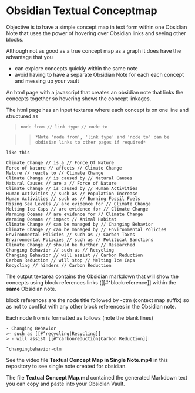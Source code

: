 # Obsidian Textual Conceptmap

Objective is to have a simple concept map in text form within one Obsidian Note that uses the power of hovering over Obsidian links and seeing other blocks.

Although not as good as a true concept map as a graph it does have the advantage that you
- can explore concepts quickly within the same note
- avoid having to have a separate Obsidian Note for each each concept and messing up your vault

An html page with a javascript that creates an obsidian note that links the concepts together so hovering shows the concept linkages.

The html page has an input textarea where each concept is on one line and structured as

> ```node from // link type // node to```

> > ```*Note 'node from', 'link type' and 'node to' can be obdisian links to other pages if required*```
```
like this

Climate Change // is a // Force Of Nature
Force of Nature // affects // Climate Change
Nature // reacts to // Climate Change
Climate Change // is caused by // Natural Causes
Natural Causes // are a // Force of Nature
Climate Change // is caused by // Human Activities
Human Activities // such as // Population Increase
Human Activities // such as // Burning Fossil Fuels
Rising Sea Levels // are evidence for // Climate Change
Melting Ice Caps // are evidence for // Climate Change
Warming Oceans // are evidence for // Climate Change
Warming Oceans // impact // Animal Habitat
Climate Change // can be managed by // Changing Behavior
Climate Change // can be managed by // Environmental Policies
Environmental Policies // such as // Carbon Taxes
Environmental Policies // such as // Political Sanctions
Climate Change // should be further // Researched
Changing Behavior // such as // Recycling
Changing Behavior // will assist // Carbon Reduction
Carbon Reduction // will stop // Melting Ice Caps
Recycling // hinders // Carbon Reduction
```

The output textarea contains the Obsidian markdown that will show the concepts using block references links ([[#^blockreference]] within the **same** Obsidian note.

block references are the node title followed by -ctm (context map suffix) so as not to conflict with any other block references in the Obsidian note.

Each node from is formatted as follows (note the blank lines)

```
- Changing Behavior
>- such as [[#^recycling|Recycling]]
> - will assist [[#^carbonreduction|Carbon Reduction]]

^changingbehavior-ctm

```

See the video file **Textual Concept Map in Single Note.mp4** in this repository to see single note created for obsidian.

The file **Textual Concept Map.md** contained the generated Markdown text you can copy and paste into your Obsidian Vault.




